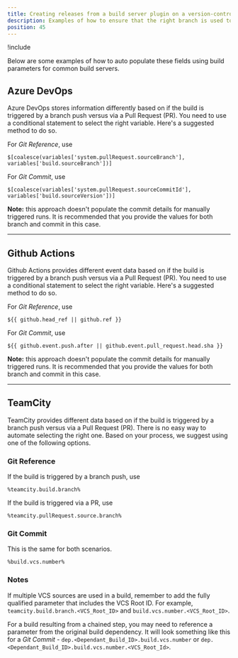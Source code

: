 ```yaml
---
title: Creating releases from a build server plugin on a version-controlled project
description: Examples of how to ensure that the right branch is used to create the release when using a build server plugin.
position: 45 
---
```


!include <build-server-plugin-version-control-fields>

Below are some examples of how to auto populate these fields using build parameters for common build servers.

## Azure DevOps
 
Azure DevOps stores information differently based on if the build is triggered by a branch push versus via a Pull Request (PR). You need to use a conditional statement to select the right variable. Here's a suggested method to do so.

For *Git Reference*, use
```
$[coalesce(variables['system.pullRequest.sourceBranch'], variables['build.sourceBranch'])]
```

For *Git Commit*, use
```
$[coalesce(variables['system.pullRequest.sourceCommitId'], variables['build.sourceVersion'])]
```

**Note:** this approach doesn't populate the commit details for manually triggered runs. It is recommended that you provide the values for both branch and commit in this case.

---

## Github Actions

Github Actions provides different event data based on if the build is triggered by a branch push versus via a Pull Request (PR). You need to use a conditional statement to select the right variable. Here's a suggested method to do so.

For *Git Reference*, use
```
${{ github.head_ref || github.ref }}
```

For *Git Commit*, use
```
${{ github.event.push.after || github.event.pull_request.head.sha }}
```

**Note:** this approach doesn't populate the commit details for manually triggered runs. It is recommended that you provide the values for both branch and commit in this case.

---

## TeamCity

TeamCity provides different data based on if the build is triggered by a branch push versus via a Pull Request (PR). There is no easy way to automate selecting the right one. Based on your process, we suggest using one of the following options. 

### Git Reference

If the build is triggered by a branch push, use 
```
%teamcity.build.branch%
```
If the build is triggered via a PR, use 
```
%teamcity.pullRequest.source.branch%
```


### Git Commit

This is the same for both scenarios.
```
%build.vcs.number%
```

### Notes
If multiple VCS sources are used in a build, remember to add the fully qualified parameter that includes the VCS Root ID. For example, `teamcity.build.branch.<VCS_Root_ID>` and  `build.vcs.number.<VCS_Root_ID>`.

For a build resulting from a chained step, you may need to reference a parameter from the original build dependency. It will look something like this for a *Git Commit* - `dep.<Dependant_Build_ID>.build.vcs.number` or `dep.<Dependant_Build_ID>.build.vcs.number.<VCS_Root_Id>`.